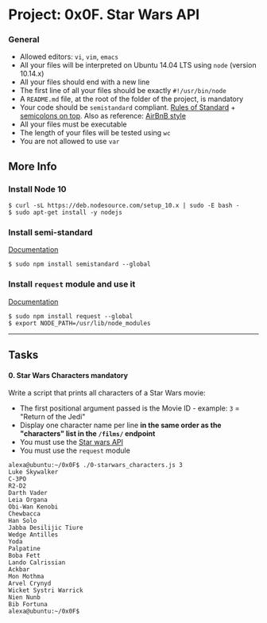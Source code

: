 # Project: 0x0F. Star Wars API

### General

- Allowed editors: `vi`, `vim`, `emacs`
- All your files will be interpreted on Ubuntu 14.04 LTS using `node` (version 10.14.x)
- All your files should end with a new line
- The first line of all your files should be exactly `#!/usr/bin/node`
- A `README.md` file, at the root of the folder of the project, is mandatory
- Your code should be `semistandard` compliant. [Rules of Standard](https://intranet.hbtn.io/rltoken/7fwr0AM1Ph_2YpibFmY3wA 'Rules of Standard') + [semicolons on top](https://intranet.hbtn.io/rltoken/s5n5IBBMZqfuk62xeimYrg 'semicolons on top'). Also as reference: [AirBnB style](https://intranet.hbtn.io/rltoken/nTwC1UjurAXd9SajmXhb2w 'AirBnB style')
- All your files must be executable
- The length of your files will be tested using `wc`
- You are not allowed to use `var`

## More Info

### Install Node 10

```
$ curl -sL https://deb.nodesource.com/setup_10.x | sudo -E bash -
$ sudo apt-get install -y nodejs

```

### Install semi-standard

[Documentation](https://intranet.hbtn.io/rltoken/s5n5IBBMZqfuk62xeimYrg 'Documentation')

```
$ sudo npm install semistandard --global

```

### Install `request` module and use it

[Documentation](https://intranet.hbtn.io/rltoken/-XDycLgGLJXzwsj9cZGFUw 'Documentation')

```
$ sudo npm install request --global
$ export NODE_PATH=/usr/lib/node_modules

```

---

## Tasks

#### 0\. Star Wars Characters mandatory

Write a script that prints all characters of a Star Wars movie:

- The first positional argument passed is the Movie ID - example: `3` = "Return of the Jedi"
- Display one character name per line **in the same order as the "characters" list in the `/films/` endpoint**
- You must use the [Star wars API](https://intranet.hbtn.io/rltoken/aiMsg1QkH-FuPn7gyo9O6A 'Star wars API')
- You must use the `request` module

```
alexa@ubuntu:~/0x0F$ ./0-starwars_characters.js 3
Luke Skywalker
C-3PO
R2-D2
Darth Vader
Leia Organa
Obi-Wan Kenobi
Chewbacca
Han Solo
Jabba Desilijic Tiure
Wedge Antilles
Yoda
Palpatine
Boba Fett
Lando Calrissian
Ackbar
Mon Mothma
Arvel Crynyd
Wicket Systri Warrick
Nien Nunb
Bib Fortuna
alexa@ubuntu:~/0x0F$

```
